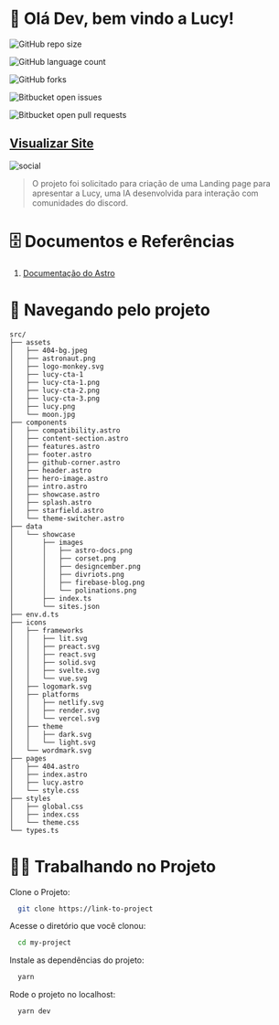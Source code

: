 # 👋 Olá Dev, bem vindo a Lucy!

![GitHub repo size](https://img.shields.io/github/repo-size/marlonfrade/lucy-landing-page?style=for-the-badge)

![GitHub language count](https://img.shields.io/github/languages/count/marlonfrade/lucy-landing-page?style=for-the-badge)

![GitHub forks](https://img.shields.io/github/forks/marlonfrade/lucy-landing-page?style=for-the-badge)

![Bitbucket open issues](https://img.shields.io/bitbucket/issues/marlonfrade/lucy-landing-page?style=for-the-badge)

![Bitbucket open pull requests](https://img.shields.io/bitbucket/pr-raw/marlonfrade/lucy-landing-page?style=for-the-badge)

## [Visualizar Site](https://lucy.monkeybranch.com.br)

![social](https://github.com/marlonfrade/lucy-landing-page/assets/84466506/f0d0ede5-4000-49e8-992a-ecd951a08523)


> O projeto foi solicitado para criação de uma Landing page para apresentar a Lucy, uma IA desenvolvida para interação com comunidades do discord.

# 🗄️ Documentos e Referências

1. [Documentação do Astro](https://docs.astro.build/pt-br/getting-started/)

# 🌳 Navegando pelo projeto

```
src/
├── assets
│   ├── 404-bg.jpeg
│   ├── astronaut.png
│   ├── logo-monkey.svg
│   ├── lucy-cta-1
│   ├── lucy-cta-1.png
│   ├── lucy-cta-2.png
│   ├── lucy-cta-3.png
│   ├── lucy.png
│   └── moon.jpg
├── components
│   ├── compatibility.astro
│   ├── content-section.astro
│   ├── features.astro
│   ├── footer.astro
│   ├── github-corner.astro
│   ├── header.astro
│   ├── hero-image.astro
│   ├── intro.astro
│   ├── showcase.astro
│   ├── splash.astro
│   ├── starfield.astro
│   └── theme-switcher.astro
├── data
│   └── showcase
│       ├── images
│       │   ├── astro-docs.png
│       │   ├── corset.png
│       │   ├── designcember.png
│       │   ├── divriots.png
│       │   ├── firebase-blog.png
│       │   └── polinations.png
│       ├── index.ts
│       └── sites.json
├── env.d.ts
├── icons
│   ├── frameworks
│   │   ├── lit.svg
│   │   ├── preact.svg
│   │   ├── react.svg
│   │   ├── solid.svg
│   │   ├── svelte.svg
│   │   └── vue.svg
│   ├── logomark.svg
│   ├── platforms
│   │   ├── netlify.svg
│   │   ├── render.svg
│   │   └── vercel.svg
│   ├── theme
│   │   ├── dark.svg
│   │   └── light.svg
│   └── wordmark.svg
├── pages
│   ├── 404.astro
│   ├── index.astro
│   ├── lucy.astro
│   └── style.css
├── styles
│   ├── global.css
│   ├── index.css
│   └── theme.css
└── types.ts
```



# 👨‍💻 Trabalhando no Projeto

Clone o Projeto:

```bash
  git clone https://link-to-project
```

Acesse o diretório que você clonou:

```bash
  cd my-project
```

Instale as dependências do projeto:

```bash
  yarn
```

Rode o projeto no localhost:

```bash
  yarn dev
```

